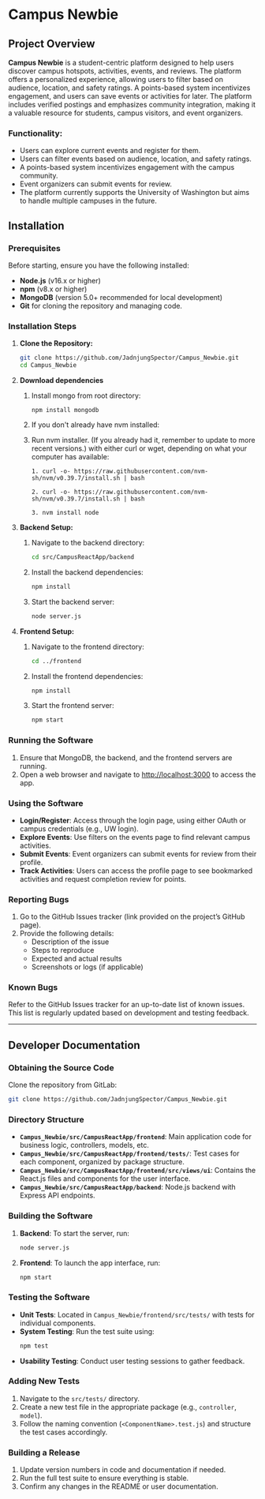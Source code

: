 

# Campus Newbie

## Project Overview

**Campus Newbie** is a student-centric platform designed to help users discover campus hotspots, activities, events, and reviews. The platform offers a personalized experience, allowing users to filter based on audience, location, and safety ratings. A points-based system incentivizes engagement, and users can save events or activities for later. The platform includes verified postings and emphasizes community integration, making it a valuable resource for students, campus visitors, and event organizers.

### Functionality:
- Users can explore current events and register for them.
- Users can filter events based on audience, location, and safety ratings.
- A points-based system incentivizes engagement with the campus community.
- Event organizers can submit events for review.
- The platform currently supports the University of Washington but aims to handle multiple campuses in the future.

## Installation

### Prerequisites
Before starting, ensure you have the following installed:
- **Node.js** (v16.x or higher)
- **npm** (v8.x or higher)
- **MongoDB** (version 5.0+ recommended for local development)
- **Git** for cloning the repository and managing code.

### Installation Steps

1. **Clone the Repository:**
   ```bash
   git clone https://github.com/JadnjungSpector/Campus_Newbie.git
   cd Campus_Newbie
   ```
2. **Download dependencies**
   1. Install mongo from root directory:
      ```
      npm install mongodb
      ```
   2. If you don't already have nvm installed:

   3. Run nvm installer. (If you already had it, remember to update to more recent versions.) with either curl or wget, depending on what your computer has available:
      ```
      1. curl -o- https://raw.githubusercontent.com/nvm-sh/nvm/v0.39.7/install.sh | bash

      2. curl -o- https://raw.githubusercontent.com/nvm-sh/nvm/v0.39.7/install.sh | bash

      3. nvm install node
      ```

3. **Backend Setup:**
   1. Navigate to the backend directory:
      ```bash
      cd src/CampusReactApp/backend
      ```
   2. Install the backend dependencies:
      ```bash
      npm install
      ```
   3. Start the backend server:
      ```bash
      node server.js
      ```

4. **Frontend Setup:**
   1. Navigate to the frontend directory:
      ```bash
      cd ../frontend
      ```
   2. Install the frontend dependencies:
      ```bash
      npm install
      ```
   3. Start the frontend server:
      ```bash
      npm start
      ```

### Running the Software

1. Ensure that MongoDB, the backend, and the frontend servers are running.
2. Open a web browser and navigate to [http://localhost:3000](http://localhost:3000) to access the app.

### Using the Software

- **Login/Register**: Access through the login page, using either OAuth or campus credentials (e.g., UW login).
- **Explore Events**: Use filters on the events page to find relevant campus activities.
- **Submit Events**: Event organizers can submit events for review from their profile.
- **Track Activities**: Users can access the profile page to see bookmarked activities and request completion review for points.

### Reporting Bugs
1. Go to the GitHub Issues tracker (link provided on the project’s GitHub page).
2. Provide the following details:
   - Description of the issue
   - Steps to reproduce
   - Expected and actual results
   - Screenshots or logs (if applicable)

### Known Bugs
Refer to the GitHub Issues tracker for an up-to-date list of known issues. This list is regularly updated based on development and testing feedback.

---

## Developer Documentation

### Obtaining the Source Code
Clone the repository from GitLab:
```bash
git clone https://github.com/JadnjungSpector/Campus_Newbie.git
```

### Directory Structure

- **`Campus_Newbie/src/CampusReactApp/frontend`**: Main application code for business logic, controllers, models, etc.
- **`Campus_Newbie/src/CampusReactApp/frontend/tests/`**: Test cases for each component, organized by package structure.
- **`Campus_Newbie/src/CampusReactApp/frontend/src/views/ui`**: Contains the React.js files and components for the user interface.
- **`Campus_Newbie/src/CampusReactApp/backend`**: Node.js backend with Express API endpoints.

### Building the Software

1. **Backend**: To start the server, run:
   ```bash
   node server.js
   ```
2. **Frontend**: To launch the app interface, run:
   ```bash
   npm start
   ```

### Testing the Software

- **Unit Tests**: Located in `Campus_Newbie/frontend/src/tests/` with tests for individual components.
- **System Testing**: Run the test suite using:
  ```bash
  npm test
  ```
- **Usability Testing**: Conduct user testing sessions to gather feedback.

### Adding New Tests

1. Navigate to the `src/tests/` directory.
2. Create a new test file in the appropriate package (e.g., `controller`, `model`).
3. Follow the naming convention (`<ComponentName>.test.js`) and structure the test cases accordingly.

### Building a Release

1. Update version numbers in code and documentation if needed.
2. Run the full test suite to ensure everything is stable.
3. Confirm any changes in the README or user documentation.
